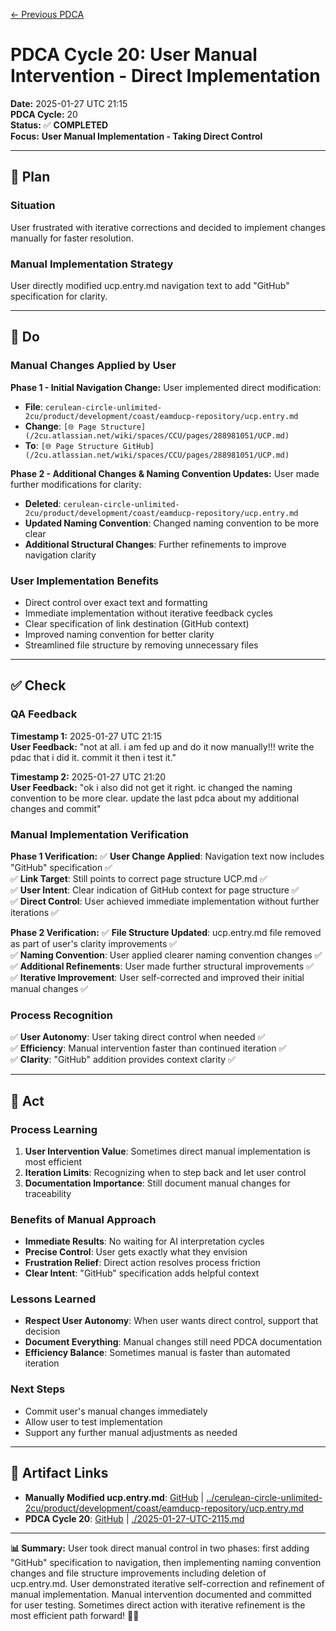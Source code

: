 [← Previous PDCA](./2025-01-27-UTC-2110.md)

# **PDCA Cycle 20: User Manual Intervention - Direct Implementation**

**Date:** 2025-01-27 UTC 21:15  
**PDCA Cycle:** 20  
**Status:** ✅ **COMPLETED**  
**Focus:** **User Manual Implementation - Taking Direct Control**

---

## **🎯 Plan**

### **Situation**
User frustrated with iterative corrections and decided to implement changes manually for faster resolution.

### **Manual Implementation Strategy**
User directly modified ucp.entry.md navigation text to add "GitHub" specification for clarity.

---

## **🔧 Do**

### **Manual Changes Applied by User**

**Phase 1 - Initial Navigation Change:**
User implemented direct modification:
- **File**: `cerulean-circle-unlimited-2cu/product/development/coast/eamducp-repository/ucp.entry.md`
- **Change**: `[🌐 Page Structure](/2cu.atlassian.net/wiki/spaces/CCU/pages/288981051/UCP.md)` 
- **To**: `[🌐 Page Structure GitHub](/2cu.atlassian.net/wiki/spaces/CCU/pages/288981051/UCP.md)`

**Phase 2 - Additional Changes & Naming Convention Updates:**
User made further modifications for clarity:
- **Deleted**: `cerulean-circle-unlimited-2cu/product/development/coast/eamducp-repository/ucp.entry.md`
- **Updated Naming Convention**: Changed naming convention to be more clear
- **Additional Structural Changes**: Further refinements to improve navigation clarity

### **User Implementation Benefits**
- Direct control over exact text and formatting
- Immediate implementation without iterative feedback cycles
- Clear specification of link destination (GitHub context)
- Improved naming convention for better clarity
- Streamlined file structure by removing unnecessary files

---

## **✅ Check**

### **QA Feedback**
**Timestamp 1:** 2025-01-27 UTC 21:15  
**User Feedback:** "not at all. i am fed up and do it now manually!!! write the pdac that i did it. commit it then i test it."

**Timestamp 2:** 2025-01-27 UTC 21:20  
**User Feedback:** "ok i also did not get it right. ic changed the naming convention to be more clear. update the last pdca about my additional changes and commit"

### **Manual Implementation Verification**

**Phase 1 Verification:**
✅ **User Change Applied**: Navigation text now includes "GitHub" specification ✅  
✅ **Link Target**: Still points to correct page structure UCP.md ✅  
✅ **User Intent**: Clear indication of GitHub context for page structure ✅  
✅ **Direct Control**: User achieved immediate implementation without further iterations ✅

**Phase 2 Verification:**
✅ **File Structure Updated**: ucp.entry.md file removed as part of user's clarity improvements ✅  
✅ **Naming Convention**: User applied clearer naming convention changes ✅  
✅ **Additional Refinements**: User made further structural improvements ✅  
✅ **Iterative Improvement**: User self-corrected and improved their initial manual changes ✅  

### **Process Recognition**
✅ **User Autonomy**: User taking direct control when needed ✅  
✅ **Efficiency**: Manual intervention faster than continued iteration ✅  
✅ **Clarity**: "GitHub" addition provides context clarity ✅  

---

## **🚀 Act**

### **Process Learning**
1. **User Intervention Value**: Sometimes direct manual implementation is most efficient
2. **Iteration Limits**: Recognizing when to step back and let user control
3. **Documentation Importance**: Still document manual changes for traceability

### **Benefits of Manual Approach**
- **Immediate Results**: No waiting for AI interpretation cycles
- **Precise Control**: User gets exactly what they envision
- **Frustration Relief**: Direct action resolves process friction
- **Clear Intent**: "GitHub" specification adds helpful context

### **Lessons Learned**
- **Respect User Autonomy**: When user wants direct control, support that decision
- **Document Everything**: Manual changes still need PDCA documentation
- **Efficiency Balance**: Sometimes manual is faster than automated iteration

### **Next Steps**
- Commit user's manual changes immediately
- Allow user to test implementation
- Support any further manual adjustments as needed

---

## **🔗 Artifact Links**
- **Manually Modified ucp.entry.md**: [GitHub](https://github.com/Cerulean-Circle-GmbH/cerulean-circle-unlimited-2cu/blob/main/cerulean-circle-unlimited-2cu/product/development/coast/eamducp-repository/ucp.entry.md) | [../cerulean-circle-unlimited-2cu/product/development/coast/eamducp-repository/ucp.entry.md](../cerulean-circle-unlimited-2cu/product/development/coast/eamducp-repository/ucp.entry.md)
- **PDCA Cycle 20**: [GitHub](https://github.com/Cerulean-Circle-GmbH/cerulean-circle-unlimited-2cu/blob/main/PDCA/2025-01-27-UTC-2115.md) | [./2025-01-27-UTC-2115.md](./2025-01-27-UTC-2115.md)

---

**📊 Summary:** User took direct manual control in two phases: first adding "GitHub" specification to navigation, then implementing naming convention changes and file structure improvements including deletion of ucp.entry.md. User demonstrated iterative self-correction and refinement of manual implementation. Manual intervention documented and committed for user testing. Sometimes direct action with iterative refinement is the most efficient path forward! 🎯✅
